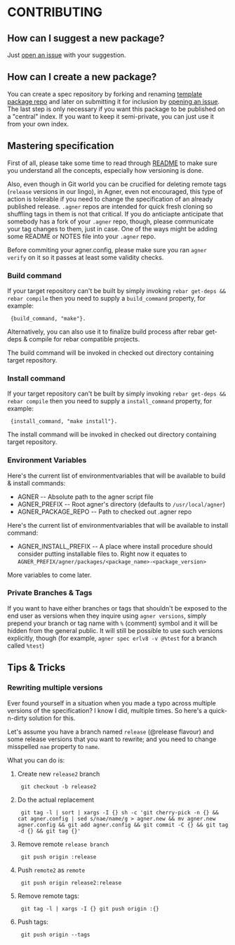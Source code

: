 CONTRIBUTING
============

How can I suggest a new package?
--------------------------------

Just [open an issue](https://github.com/agner/agner/issues) with your suggestion.

How can I create a new package?
-------------------------------

You can create a spec repository by forking and renaming [template package repo](https://github.com/agner/agner.template)
and later on submitting it for inclusion by [opening an issue](https://github.com/agner/agner/issues). 
The last step is only necessary if you want this package to be published on a "central" index. 
If you want to keep it semi-private, you can just use it from your own index.


Mastering specification
-----------------------

First of all, please take some time to read through [README](README.md) to make sure you understand all the concepts,
especially how versioning is done.

Also, even though in Git world you can be crucified for deleting remote tags (`release` versions in our lingo), in Agner,
even not encouraged, this type of action is tolerable if you need to change the specification of an already published release. 
`.agner` repos are intended for quick fresh cloning so shuffling tags in them is not that critical. If you do anticiapte anticipate that somebody has a fork of your `.agner` repo, though, please communicate your tag changes to them, just in case. One of
the ways might be adding some README or NOTES file into your `.agner` repo.

Before commiting your agner.config, please make sure you ran `agner verify` on it so it passes at least
some validity checks.

### Build command

If your target repository can't be built by simply invoking `rebar get-deps && rebar compile` then you need to supply
a `build_command` property, for example:

     {build_command, "make"}.

Alternatively, you can also use it to finalize build process after rebar get-deps & compile for rebar compatible projects.

The build command will be invoked in checked out directory containing target repository.

### Install command

If your target repository can't be built by simply invoking `rebar get-deps && rebar compile` then you need to supply
a `install_command` property, for example:


     {install_command, "make install"}.

The install command will be invoked in checked out directory containing target repository. 


### Environment Variables

Here's the current list of environmentvariables that will be available to build & install commands:

* AGNER -- Absolute path to the agner script file
* AGNER_PREFIX -- Root agner's directory (defaults to `/usr/local/agner`)
* AGNER_PACKAGE_REPO -- Path to checked out .agner repo

Here's the current list of environmentvariables that will be available to install command:

* AGNER_INSTALL_PREFIX -- A place where install procedure should consider putting installable files to. Right now it equates to
  `AGNER_PREFIX/agner/packages/<package_name>-<package_version>`

More variables to come later.

### Private Branches & Tags

If you want to have either branches or tags that shouldn't be exposed to the end user as versions when they inquire using
`agner versions`, simply prepend your branch or tag name with `%` (comment) symbol and it will be hidden from the general public.
It will still be possible to use such versions explicitly, though (for example, `agner spec erlv8 -v @%test` for a branch called `%test`)

## Tips & Tricks

### Rewriting multiple versions

Ever found yourself in a situation when you made a typo across multiple versions of the specification? I know I did, multiple
times. So here's a quick-n-dirty solution for this.

Let's assume you have a branch named `release` (@release flavour) and some release versions that you want to rewrite; and you need to change misspelled `nae` property to `name`.

What you can do is:

1. Create new `release2` branch

        git checkout -b release2

2. Do the actual replacement

        git tag -l | sort | xargs -I {} sh -c 'git cherry-pick -n {} && cat agner.config | sed s/nae/name/g > agner.new && mv agner.new agner.config && git add agner.config && git commit -C {} && git tag -d {} && git tag {}'

3. Remove remote `release branch`

        git push origin :release

4. Push `remote2` as `remote`

        git push origin release2:release

5. Remove remote tags:

        git tag -l | xargs -I {} git push origin :{}

6. Push tags:

        git push origin --tags